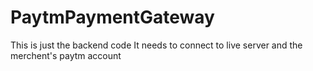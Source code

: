 # PaytmPaymentGateway
This is just the backend code
It needs to connect to live server and the merchent's paytm account
